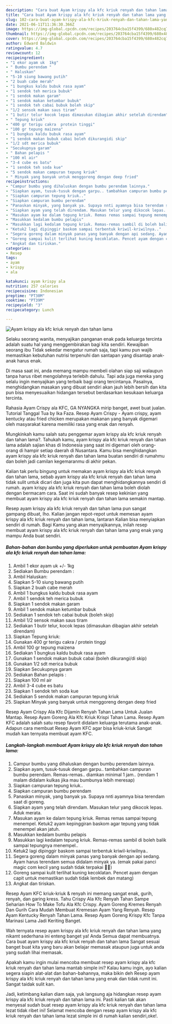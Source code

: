```yaml
---
description: "Cara buat Ayam krispy ala kfc kriuk renyah dan tahan lama yang enak dan Mudah Dibuat"
title: "Cara buat Ayam krispy ala kfc kriuk renyah dan tahan lama yang enak dan Mudah Dibuat"
slug: 102-cara-buat-ayam-krispy-ala-kfc-kriuk-renyah-dan-tahan-lama-yang-enak-dan-mudah-dibuat
date: 2021-06-11T11:36:30.366Z
image: https://img-global.cpcdn.com/recipes/203764cba15f4399/680x482cq70/ayam-krispy-ala-kfc-kriuk-renyah-dan-tahan-lama-foto-resep-utama.jpg
thumbnail: https://img-global.cpcdn.com/recipes/203764cba15f4399/680x482cq70/ayam-krispy-ala-kfc-kriuk-renyah-dan-tahan-lama-foto-resep-utama.jpg
cover: https://img-global.cpcdn.com/recipes/203764cba15f4399/680x482cq70/ayam-krispy-ala-kfc-kriuk-renyah-dan-tahan-lama-foto-resep-utama.jpg
author: Edward Baldwin
ratingvalue: 4.7
reviewcount: 12
recipeingredient:
- "1 ekor ayam uk  1kg"
- " Bumbu perendam "
- " Haluskan"
- "5-10 siung bawang putih"
- "2 buah cabe merah"
- "1 bungkus kaldu bubuk rasa ayam"
- "1 sendok teh merica bubuk"
- "1 sendok makan garam"
- "1 sendok makan ketumbar bubuk"
- "1 sendok teh cabai bubuk boleh skip"
- "1/2 sensok makan saus tiram"
- "1 butir telur kocok lepas dimasukan dibagian akhir setelah direndam"
- " Tepung kriuk"
- "400 gr terigu cakra  protein tinggi"
- "100 gr tepung maizena"
- "1 bungkus kaldu bubuk rasa ayam"
- "1 sendok makan bubuk cabai boleh dikurangidi skip"
- "1/2 sdt merica bubuk"
- "Secukupnya garam"
- " Bahan pelapis "
- "100 ml air"
- "3-4 cube es batu"
- "1 sendok teh soda kue"
- "5 sendok makan campuran tepung kriuk"
- " Minyak yang banyak untuk menggoreng dengan deep fried"
recipeinstructions:
- "Campur bumbu yang dihaluskan dengan bumbu perendam lainnya."
- "Siapkan ayam, tusuk-tusuk dengan garpu.. tambahkan campuran bumbu perendam. Remas-remas.. diamkan minimal 1 jam.. (rendam 1 malam didalam kulkas jika mau bumbunya lebih meresap)"
- "Siapkan campuran tepung kriuk.."
- "Siapkan campuran bumbu perendam"
- "Panaskan minyak, yang banyak ya. Supaya nnti ayamnya bisa terendam saat di goreng."
- "Siapkan ayam yang telah direndam. Masukan telur yang dikocok lepas. Aduk merata."
- "Masukan ayam ke dalam tepung kriuk. Remas remas sampai tepung menempel. Ketuk2 ayam kepinggiran baskom agar tepung yang tidak menempel akan jatuh."
- "Masukkan kedalam bumbu pelapis"
- "Masukkan lagi kedalam tepung kriuk. Remas-remas sambil di boleh balik sampai tepungnya menempel.."
- "Ketuk2 lagi dipinggir baskom sampai terbentuk kriwil-kriwilnya.."
- "Segera goreng dalam minyak panas yang banyak dengan api sedang. Ayam harus terendam semua didalam minyak ya. (emak pakai panci magic com kecil yang sudah tidak terpakai 😬😬)"
- "Goreng sampai kulit terlihat kuning kecoklatan. Pencet ayam dengan capit untuk memastikan sudah tidak lembek dan matang)"
- "Angkat dan tiriskan."
categories:
- Resep
tags:
- ayam
- krispy
- ala

katakunci: ayam krispy ala 
nutrition: 257 calories
recipecuisine: Indonesian
preptime: "PT30M"
cooktime: "PT39M"
recipeyield: "3"
recipecategory: Lunch

---
```



![Ayam krispy ala kfc kriuk renyah dan tahan lama](https://img-global.cpcdn.com/recipes/203764cba15f4399/680x482cq70/ayam-krispy-ala-kfc-kriuk-renyah-dan-tahan-lama-foto-resep-utama.jpg)

Selaku seorang wanita, menyajikan panganan enak pada keluarga tercinta adalah suatu hal yang menggembirakan bagi kita sendiri. Kewajiban seorang ibu Tidak sekedar mengatur rumah saja, tapi kamu pun wajib memastikan kebutuhan nutrisi terpenuhi dan santapan yang disantap anak-anak harus enak.

Di masa  saat ini, anda memang mampu membeli olahan siap saji walaupun tanpa harus ribet mengolahnya terlebih dahulu. Tapi ada juga mereka yang selalu ingin menyajikan yang terbaik bagi orang tercintanya. Pasalnya, menghidangkan masakan yang dibuat sendiri akan jauh lebih bersih dan kita pun bisa menyesuaikan hidangan tersebut berdasarkan kesukaan keluarga tercinta. 

Rahasia Ayam Crispy ala KFC, GA NYANGKA mirip banget, awet buat jualan. Tutorial Tanggal Tua by Ika Faza. Resep Ayam Crispy - Ayam crispy, ayam kentucky atau fried chicken merupakan makanan yang banyak digemari oleh masyarakat karena memiliki rasa yang enak dan renyah.

Mungkinkah kamu salah satu penggemar ayam krispy ala kfc kriuk renyah dan tahan lama?. Tahukah kamu, ayam krispy ala kfc kriuk renyah dan tahan lama adalah sajian khas di Indonesia yang saat ini digemari oleh orang-orang di hampir setiap daerah di Nusantara. Kamu bisa menghidangkan ayam krispy ala kfc kriuk renyah dan tahan lama buatan sendiri di rumahmu dan boleh jadi camilan kegemaranmu di akhir pekan.

Kalian tak perlu bingung untuk memakan ayam krispy ala kfc kriuk renyah dan tahan lama, sebab ayam krispy ala kfc kriuk renyah dan tahan lama tidak sulit untuk dicari dan juga kita pun dapat menghidangkannya sendiri di rumah. ayam krispy ala kfc kriuk renyah dan tahan lama boleh diolah dengan bermacam cara. Saat ini sudah banyak resep kekinian yang membuat ayam krispy ala kfc kriuk renyah dan tahan lama semakin mantap.

Resep ayam krispy ala kfc kriuk renyah dan tahan lama pun sangat gampang dibuat, lho. Kalian jangan repot-repot untuk memesan ayam krispy ala kfc kriuk renyah dan tahan lama, lantaran Kalian bisa menyiapkan sendiri di rumah. Bagi Kamu yang akan menyajikannya, inilah resep membuat ayam krispy ala kfc kriuk renyah dan tahan lama yang enak yang mampu Anda buat sendiri.

<!--inarticleads1-->

##### Bahan-bahan dan bumbu yang diperlukan untuk pembuatan Ayam krispy ala kfc kriuk renyah dan tahan lama:

1. Ambil 1 ekor ayam uk +/- 1kg
1. Sediakan  Bumbu perendam :
1. Ambil  Haluskan:
1. Siapkan 5-10 siung bawang putih
1. Siapkan 2 buah cabe merah
1. Ambil 1 bungkus kaldu bubuk rasa ayam
1. Ambil 1 sendok teh merica bubuk
1. Siapkan 1 sendok makan garam
1. Ambil 1 sendok makan ketumbar bubuk
1. Sediakan 1 sendok teh cabai bubuk (boleh skip)
1. Ambil 1/2 sensok makan saus tiram
1. Sediakan 1 butir telur, kocok lepas (dimasukan dibagian akhir setelah direndam)
1. Siapkan  Tepung kriuk:
1. Gunakan 400 gr terigu cakra / protein tinggi
1. Ambil 100 gr tepung maizena
1. Sediakan 1 bungkus kaldu bubuk rasa ayam
1. Gunakan 1 sendok makan bubuk cabai (boleh dikurangi/di skip)
1. Gunakan 1/2 sdt merica bubuk
1. Siapkan Secukupnya garam
1. Sediakan  Bahan pelapis :
1. Siapkan 100 ml air
1. Ambil 3-4 cube es batu
1. Siapkan 1 sendok teh soda kue
1. Sediakan 5 sendok makan campuran tepung kriuk
1. Siapkan  Minyak yang banyak untuk menggoreng dengan deep fried


Resep Ayam Crispy Ala Kfc Dijamin Renyah Tahan Lama Untuk Jualan Mantap. Resep Ayam Goreng Ala Kfc Kriuk Krispi Tahan Lama. Resep Ayam KFC adalah salah satu resep favorit didalam keluarga terutama anak-anak. Adapun cara membuat Resep Ayam KFC agar bisa kriuk-kriuk Sangat mudah kan ternyata membuat ayam KFC. 

<!--inarticleads2-->

##### Langkah-langkah membuat Ayam krispy ala kfc kriuk renyah dan tahan lama:

1. Campur bumbu yang dihaluskan dengan bumbu perendam lainnya.
1. Siapkan ayam, tusuk-tusuk dengan garpu.. tambahkan campuran bumbu perendam. Remas-remas.. diamkan minimal 1 jam.. (rendam 1 malam didalam kulkas jika mau bumbunya lebih meresap)
1. Siapkan campuran tepung kriuk..
1. Siapkan campuran bumbu perendam
1. Panaskan minyak, yang banyak ya. Supaya nnti ayamnya bisa terendam saat di goreng.
1. Siapkan ayam yang telah direndam. Masukan telur yang dikocok lepas. Aduk merata.
1. Masukan ayam ke dalam tepung kriuk. Remas remas sampai tepung menempel. Ketuk2 ayam kepinggiran baskom agar tepung yang tidak menempel akan jatuh.
1. Masukkan kedalam bumbu pelapis
1. Masukkan lagi kedalam tepung kriuk. Remas-remas sambil di boleh balik sampai tepungnya menempel..
1. Ketuk2 lagi dipinggir baskom sampai terbentuk kriwil-kriwilnya..
1. Segera goreng dalam minyak panas yang banyak dengan api sedang. Ayam harus terendam semua didalam minyak ya. (emak pakai panci magic com kecil yang sudah tidak terpakai 😬😬)
1. Goreng sampai kulit terlihat kuning kecoklatan. Pencet ayam dengan capit untuk memastikan sudah tidak lembek dan matang)
1. Angkat dan tiriskan.


Resep Ayam KFC kriuk-kriuk &amp; renyah ini memang sangat enak, gurih, renyah, dan garing kress. Tahu Crispy Ala Kfc Renyah Tahan Sampe Seharian How To Make Tofu Ala Kfc Crispy. Ayam Goreng Kremes Renyah Dan Gurih Cara Mudah Membuat Kremesan Ayam Yang Renyah. Resep Ayam Kentucky Renyah Tahan Lama. Resep Ayam Goreng Krispy Kfc Tanpa Marinasi Lama Jadi Keriting Banget. 

Wah ternyata resep ayam krispy ala kfc kriuk renyah dan tahan lama yang nikamt sederhana ini enteng banget ya! Anda Semua dapat membuatnya. Cara buat ayam krispy ala kfc kriuk renyah dan tahan lama Sangat sesuai banget buat kita yang baru akan belajar memasak ataupun juga untuk anda yang sudah lihai memasak.

Apakah kamu ingin mulai mencoba membuat resep ayam krispy ala kfc kriuk renyah dan tahan lama mantab simple ini? Kalau kamu ingin, ayo kalian segera siapin alat-alat dan bahan-bahannya, maka bikin deh Resep ayam krispy ala kfc kriuk renyah dan tahan lama yang enak dan tidak rumit ini. Sangat taidak sulit kan. 

Jadi, ketimbang kalian diam saja, yuk langsung aja hidangkan resep ayam krispy ala kfc kriuk renyah dan tahan lama ini. Pasti kalian tak akan menyesal sudah buat resep ayam krispy ala kfc kriuk renyah dan tahan lama lezat tidak ribet ini! Selamat mencoba dengan resep ayam krispy ala kfc kriuk renyah dan tahan lama lezat simple ini di rumah kalian sendiri,oke!.


